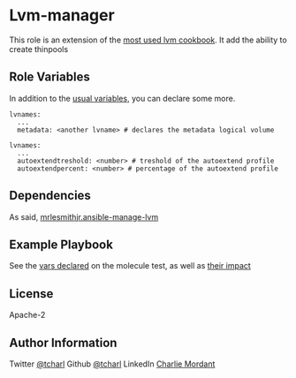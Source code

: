 Lvm-manager
=========

This role is an extension of the [most used lvm cookbook](https://github.com/mrlesmithjr/ansible-manage-lvm).
It add the ability to create thinpools

Role Variables
--------------

In addition to the [usual variables](https://github.com/mrlesmithjr/ansible-manage-lvm/blob/master/README.md), you can declare some more.
```
lvnames:
  ...
  metadata: <another lvname> # declares the metadata logical volume 
```

```
lvnames:
  ...
  autoextendtreshold: <number> # treshold of the autoextend profile
  autoextendpercent: <number> # percentage of the autoextend profile
```

Dependencies
------------

As said, [mrlesmithjr.ansible-manage-lvm](https://github.com/mrlesmithjr/ansible-manage-lvm)

Example Playbook
----------------

See the [vars declared](https://github.com/OsgiliathEnterprise/ansible-manage-lvm-plus/blob/master/molecule/default/molecule.yml) on the molecule test, as well as [their impact](https://github.com/OsgiliathEnterprise/ansible-manage-lvm-plus/blob/master/molecule/default/tests/test_default.py) 

License
-------

Apache-2

Author Information
------------------

Twitter [@tcharl](https://twitter.com/Tcharl)
Github [@tcharl](https://github.com/Tcharl)
LinkedIn [Charlie Mordant](https://www.linkedin.com/in/charlie-mordant-51796a97/)